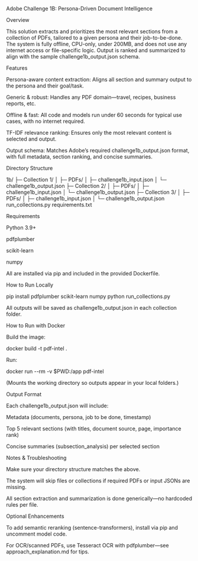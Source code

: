 Adobe Challenge 1B: Persona-Driven Document Intelligence

Overview

This solution extracts and prioritizes the most relevant sections from a collection of PDFs, tailored to a given persona and their job-to-be-done. The system is fully offline, CPU-only, under 200MB, and does not use any internet access or file-specific logic. Output is ranked and summarized to align with the sample challenge1b_output.json schema.

Features

Persona-aware content extraction: Aligns all section and summary output to the persona and their goal/task.

Generic & robust: Handles any PDF domain—travel, recipes, business reports, etc.

Offline & fast: All code and models run under 60 seconds for typical use cases, with no internet required.

TF-IDF relevance ranking: Ensures only the most relevant content is selected and output.

Output schema: Matches Adobe’s required challenge1b_output.json format, with full metadata, section ranking, and concise summaries.

Directory Structure

1b/
 ├─ Collection 1/
 │   ├─ PDFs/
 │   ├─ challenge1b_input.json
 │   └─ challenge1b_output.json
 ├─ Collection 2/
 │   ├─ PDFs/
 │   ├─ challenge1b_input.json
 │   └─ challenge1b_output.json
 ├─ Collection 3/
 │   ├─ PDFs/
 │   ├─ challenge1b_input.json
 │   └─ challenge1b_output.json
run_collections.py
requirements.txt

Requirements

Python 3.9+

pdfplumber

scikit-learn

numpy

All are installed via pip and included in the provided Dockerfile.

How to Run Locally

pip install pdfplumber scikit-learn numpy
python run_collections.py

All outputs will be saved as challenge1b_output.json in each collection folder.

How to Run with Docker

Build the image:

docker build -t pdf-intel .

Run:

docker run --rm -v $PWD:/app pdf-intel

(Mounts the working directory so outputs appear in your local folders.)

Output Format

Each challenge1b_output.json will include:

Metadata (documents, persona, job to be done, timestamp)

Top 5 relevant sections (with titles, document source, page, importance rank)

Concise summaries (subsection_analysis) per selected section

Notes & Troubleshooting

Make sure your directory structure matches the above.

The system will skip files or collections if required PDFs or input JSONs are missing.

All section extraction and summarization is done generically—no hardcoded rules per file.

Optional Enhancements

To add semantic reranking (sentence-transformers), install via pip and uncomment model code.

For OCR/scanned PDFs, use Tesseract OCR with pdfplumber—see approach_explanation.md for tips.